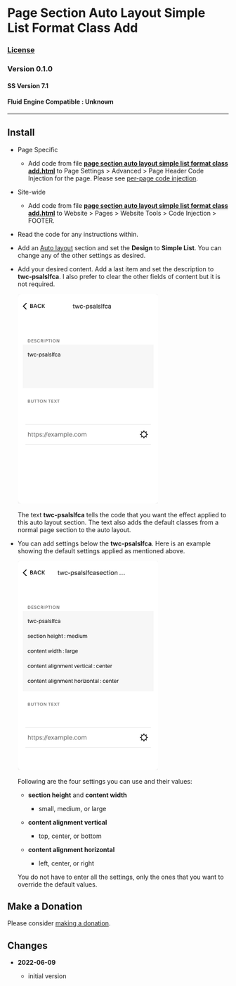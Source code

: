 # Page Section Auto Layout Simple List Format Class Add

### [License][99]

### Version 0.1.0

#### SS Version 7.1

#### Fluid Engine Compatible : Unknown

---

## Install

* Page Specific

  * Add code from file **[page section auto layout simple list format class
    add.html][1]** to Page Settings > Advanced > Page Header Code Injection
    for the page. Please see [per-page code injection][2].
    
* Site-wide

  * Add code from file **[page section auto layout simple list format class
    add.html][1]** to  Website > Pages > Website Tools > Code Injection >
    FOOTER.
    
* Read the code for any instructions within.

* Add an [Auto layout][3] section and set the **Design** to **Simple List**. You
  can change any of the other settings as desired.
  
* Add your desired content. Add a last item and set the description to
  **twc-psalslfca**. I also prefer to clear the other fields of content but it
  is not required.
  
  ![basic description](read%20me%20assets/basic%20description.png)
  
  The text **twc-psalslfca** tells the code that you want the effect applied to
  this auto layout section. The text also adds the default classes from a normal
  page section to the auto layout.
  
* You can add settings below the **twc-psalslfca**. Here is an example showing
  the default settings applied as mentioned above.
  
  ![advanced description](read%20me%20assets/advanced%20description.png)
  
  Following are the four settings you can use and their values:
  
  * **section height** and **content width**
  
    * small, medium, or large
    
  * **content alignment vertical**
  
    * top, center, or bottom
    
  * **content alignment horizontal**
  
    * left, center, or right
    
  You do not have to enter all the settings, only the ones that you want to
  override the default values.

## Make a Donation

Please consider [making a donation][4].

## Changes

<!-- * **2022-05-10**

  * support for v7.1 product detail layouts
  * use twcsl
  * bumped version to 0.2.0
  -->
* **2022-06-09**

  * initial version

[1]: page%20section%20auto%20layout%20simple%20list%20format%20class%20add.html#L1
[2]: https://support.squarespace.com/hc/en-us/articles/205815908-Using-code-injection#toc-per-page-code-injection
[3]: https://support.squarespace.com/hc/en-us/articles/360057763852-Auto-layouts
[4]: https://github.com/tomsWebConsulting/twcsl#make-a-donation
[99]: https://github.com/tomsWebConsulting/twcsl/blob/main/LICENSE.txt#L1
